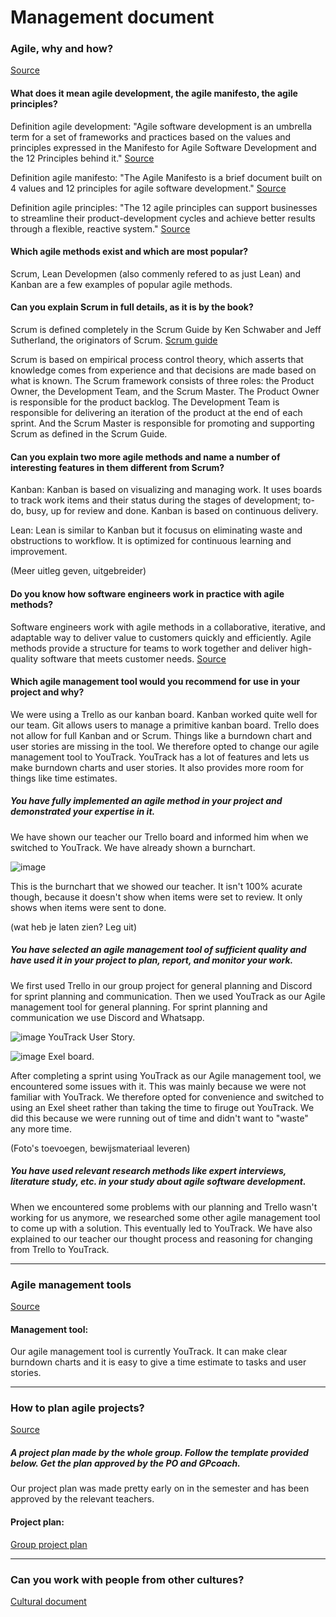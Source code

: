 # Management document
### Agile, why and how?
[Source](https://fhict.instructure.com/courses/13025/pages/project-management-agile-why-and-how?module_item_id=916357)
####  What does it mean agile development, the agile manifesto, the agile principles?

Definition agile development: 
"Agile software development is an umbrella term for a set of frameworks and practices based on the values and principles expressed in the Manifesto for Agile Software Development and the 12 Principles behind it." 
[Source](https://www.agilealliance.org/agile101/)

Definition agile manifesto: 
"The Agile Manifesto is a brief document built on 4 values and 12 principles for agile software development."
[Source](https://www.productplan.com/glossary/agile-manifesto/)

Definition agile principles:
"The 12 agile principles can support businesses to streamline their product-development cycles and achieve better results through a flexible, reactive system."
[Source](https://airfocus.com/glossary/what-are-agile-principles/#:~:text=Agile%20principles%20unify%20different%20departments,a%20good%20product%2Dmarket%20fit.)

#### Which agile methods exist and which are most popular?
Scrum, Lean Developmen (also commenly refered to as just Lean) and Kanban are a few examples of popular agile methods.
#### Can you explain Scrum in full details, as it is by the book?
Scrum is defined completely in the Scrum Guide by Ken Schwaber and Jeff Sutherland, the originators of Scrum. [Scrum guide](https://www.scrum.org/resources/scrum-guide)

Scrum is based on empirical process control theory, which asserts that knowledge comes from experience and that decisions are made based on what is known.
The Scrum framework consists of three roles: the Product Owner, the Development Team, and the Scrum Master.
The Product Owner is responsible for the product backlog.
The Development Team is responsible for delivering an iteration of the product at the end of each sprint.
And the Scrum Master is responsible for promoting and supporting Scrum as defined in the Scrum Guide.

#### Can you explain two more agile methods and name a number of interesting features in them different from Scrum?
Kanban: Kanban is based on visualizing and managing work. It uses boards to track work items and their status during the stages of development; to-do, busy, up for review and done. Kanban is based on continuous delivery. 

Lean: Lean is similar to Kanban but it focusus on eliminating waste and obstructions to workflow. It is optimized for continuous learning and improvement. 

(Meer uitleg geven, uitgebreider)

#### Do you know how software engineers work in practice with agile methods?
Software engineers work with agile methods in a collaborative, iterative, and adaptable way to deliver value to customers quickly and efficiently. 
Agile methods provide a structure for teams to work together and deliver high-quality software that meets customer needs.
[Source](https://asana.com/nl/resources/agile-methodology)

#### Which agile management tool would you recommend for use in your project and why?
We were using a Trello as our kanban board.
Kanban worked quite well for our team. 
Git allows users to manage a primitive kanban board. Trello does not allow for full Kanban and or Scrum. 
Things like a burndown chart and user stories are missing in the tool. 
We therefore opted to change our agile management tool to YouTrack. 
YouTrack has a lot of features and lets us make burndown charts and user stories. 
It also provides more room for things like time estimates.

##### You have fully implemented an agile method in your project and demonstrated your expertise in it.
We have shown our teacher our Trello board and informed him when we switched to YouTrack. We have already shown a burnchart.

![image](https://github.com/S3-Portfolio/General/assets/93527848/4f75c422-08d8-4498-9688-094c6cdd84cf)

This is the burnchart that we showed our teacher. It isn't 100% acurate though, because it doesn't show when items were set to review. It only shows when items were sent to done.

(wat heb je laten zien? Leg uit)

##### You have selected an agile management tool of sufficient quality and have used it in your project to plan, report, and monitor your work.
We first used Trello in our group project for general planning and Discord for sprint planning and communication. 
Then we used YouTrack as our Agile management tool for general planning. For sprint planning and communication we use Discord and Whatsapp.

![image](https://github.com/S3-Portfolio/General/assets/93527848/c5a69725-ebbc-4b00-b6db-d08f1a19d380)
YouTrack User Story.

![image](https://github.com/S3-Portfolio/General/assets/93527848/3f787c7b-cadb-4b48-9cc4-c550f937283f)
Exel board.

After completing a sprint using YouTrack as our Agile management tool, we encountered some issues with it. This was mainly because we were not familiar with YouTrack. We therefore opted for convenience and switched to using an Exel sheet rather than taking the time to firuge out YouTrack. We did this because we were running out of time and didn't want to "waste" any more time.  

(Foto's toevoegen, bewijsmateriaal leveren)

##### You have used relevant research methods like expert interviews, literature study, etc. in your study about agile software development.
When we encountered some problems with our planning and Trello wasn't working for us anymore, we researched some other agile management tool to come up with a solution. This eventually led to YouTrack. We have also explained to our teacher our thought process and reasoning for changing from Trello to YouTrack.

------------------------------------------------------------------------------------------------------------------------------------------------------------------
### Agile management tools
[Source](https://fhict.instructure.com/courses/13025/pages/project-management-agile-management-tools?module_item_id=916358)
#### Management tool:
Our agile management tool is currently YouTrack. It can make clear burndown charts and it is easy to give a time estimate to tasks and user stories. 

------------------------------------------------------------------------------------------------------------------------------------------------------------------
### How to plan agile projects?
[Source](https://fhict.instructure.com/courses/13025/pages/project-management-how-to-plan-in-agile-projects?module_item_id=916359) 
##### A project plan made by the whole group. Follow the template provided below. Get the plan approved by the PO and GPcoach.
Our project plan was made pretty early on in the semester and has been approved by the relevant teachers.

#### Project plan:
[Group project plan](https://stichtingfontys-my.sharepoint.com/:w:/r/personal/454147_student_fontys_nl/_layouts/15/Doc.aspx?sourcedoc=%7BBC19D391-4A7F-477C-B005-39D2361EA9AF%7D&file=Projectdocument.docx&action=default&mobileredirect=true)

------------------------------------------------------------------------------------------------------------------------------------------------------------------
### Can you work with people from other cultures?
[Cultural document](https://github.com/S3-Portfolio/General/blob/ff59881171e8ffb3f35be817bea1122dc8eff051/CulturalDifferencesEthics.md)
